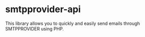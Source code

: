 # smtpprovider-api
This library allows you to quickly and easily send emails through SMTPPROVIDER using PHP.
